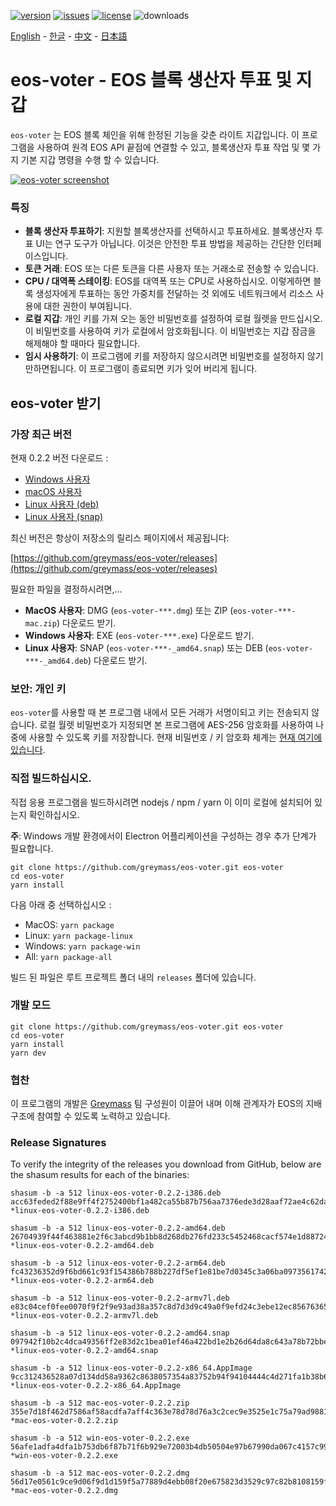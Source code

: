 [![version](https://img.shields.io/github/release/greymass/eos-voter/all.svg)](https://github.com/greymass/eos-voter/releases)
[![issues](https://img.shields.io/github/issues/greymass/eos-voter.svg)](https://github.com/greymass/eos-voter/issues)
[![license](https://img.shields.io/badge/license-MIT-blue.svg)](https://raw.githubusercontent.com/greymass/eos-voter/master/LICENSE)
![downloads](https://img.shields.io/github/downloads/greymass/eos-voter/total.svg)

[English](https://github.com/greymass/eos-voter/blob/master/README.md) - [한글](https://github.com/greymass/eos-voter/blob/master/README.kr.md) - [中文](https://github.com/greymass/eos-voter/blob/master/README.zh.md) - [日本語](https://github.com/greymass/eos-voter/blob/master/README.ja.md)

# eos-voter - EOS 블록 생산자 투표 및 지갑

`eos-voter` 는 EOS 블록 체인을 위해 한정된 기능을 갖춘 라이트 지갑입니다. 이 프로그램을 사용하여 원격 EOS API 끝점에 연결할 수 있고, 블록생산자 투표 작업 및 몇 가지 기본 지갑 명령을 수행 할 수 있습니다.

[![eos-voter screenshot](https://raw.githubusercontent.com/greymass/eos-voter/master/eos-voter.png)](https://raw.githubusercontent.com/greymass/eos-voter/master/eos-voter.png)

### 특징

- **블록 생산자 투표하기**: 지원할 블록생산자를 선택하시고 투표하세요. 블록생산자 투표 UI는 연구 도구가 아닙니다. 이것은 안전한 투표 방법을 제공하는 간단한 인터페이스입니다.
- **토큰 거래**: EOS 또는 다른 토큰을 다른 사용자 또는 거래소로 전송할 수 있습니다.
- **CPU / 대역폭 스테이킹**: EOS를 대역폭 또는 CPU로 사용하십시오. 이렇게하면 블록 생성자에게 투표하는 동안 가중치를 전달하는 것 외에도 네트워크에서 리소스 사용에 대한 권한이 부여됩니다.
- **로컬 지갑**: 개인 키를 가져 오는 동안 비밀번호를 설정하여 로컬 월렛을 만드십시오. 이 비밀번호를 사용하여 키가 로컬에서 암호화됩니다. 이 비밀번호는 지갑 잠금을 해제해야 할 때마다 필요합니다.
- **임시 사용하기**: 이 프로그램에 키를 저장하지 않으시려면 비밀번호를 설정하지 않기 만하면됩니다. 이 프로그램이 종료되면 키가 잊어 버리게 됩니다.

## eos-voter 받기

### 가장 최근 버전

현재 0.2.2 버전 다운로드 :

- [Windows 사용자](https://github.com/greymass/eos-voter/releases/download/v0.2.2/win-eos-voter-0.2.2.exe)
- [macOS 사용자](https://github.com/greymass/eos-voter/releases/download/v0.2.2/mac-eos-voter-0.2.2.dmg)
- [Linux 사용자 (deb)](https://github.com/greymass/eos-voter/releases/download/v0.2.2/linux-eos-voter-0.2.2-amd64.snap)
- [Linux 사용자 (snap)](https://github.com/greymass/eos-voter/releases/download/v0.2.2/linux-eos-voter-0.2.2-amd64.snap)

최신 버전은 항상이 저장소의 릴리스 페이지에서 제공됩니다:

[https://github.com/greymass/eos-voter/releases](https://github.com/greymass/eos-voter/releases)

필요한 파일을 결정하시려면,...

- **MacOS 사용자**: DMG (`eos-voter-***.dmg`) 또는 ZIP (`eos-voter-***-mac.zip`) 다운로드 받기.
- **Windows 사용자**: EXE (`eos-voter-***.exe`) 다운로드 받기.
- **Linux 사용자**: SNAP (`eos-voter-***-_amd64.snap`) 또는 DEB (`eos-voter-***-_amd64.deb`) 다운로드 받기.

### 보안: 개인 키

`eos-voter`를 사용할 때 본 프로그램 내에서 모든 거래가 서명이되고 키는 전송되지 않습니다. 로컬 월렛 비밀번호가 지정되면 본 프로그램에 AES-256 암호화를 사용하여 나중에 사용할 수 있도록 키를 저장합니다. 현재 비밀번호 / 키 암호화 체계는 [현재 여기에 있습니다](https://github.com/aaroncox/eos-voter/blob/master/app/shared/actions/wallet.js#L71-L86).

### 직접 빌드하십시오.

직접 응용 프로그램을 빌드하시려면 nodejs / npm / yarn 이 이미 로컬에 설치되어 있는지 확인하십시오.

**주**: Windows 개발 환경에서이 Electron 어플리케이션을 구성하는 경우 추가 단계가 필요합니다.

```
git clone https://github.com/greymass/eos-voter.git eos-voter
cd eos-voter
yarn install
```

다음 아래 중 선택하십시오 :

- MacOS: `yarn package`
- Linux: `yarn package-linux`
- Windows: `yarn package-win`
- All: `yarn package-all`

빌드 된 파일은 루트 프로젝트 폴더 내의 `releases` 폴더에 있습니다.

### 개발 모드

```
git clone https://github.com/greymass/eos-voter.git eos-voter
cd eos-voter
yarn install
yarn dev
```

### 협찬

이 프로그램의 개발은 [Greymass](https://greymass.com) 팀 구성원이 이끌어 내며 이해 관계자가 EOS의 지배 구조에 참여할 수 있도록 노력하고 있습니다.

### Release Signatures

To verify the integrity of the releases you download from GitHub, below are the shasum results for each of the binaries:

```
shasum -b -a 512 linux-eos-voter-0.2.2-i386.deb
acc63feded2f88e9ff4f2752400bf1a482ca55b87b756aa7376ede3d28aaf72ae4c62da6528b6d2b0eab039195d627ddf80244dc6192d71c55c41cd8ab7de481 *linux-eos-voter-0.2.2-i386.deb

shasum -b -a 512 linux-eos-voter-0.2.2-amd64.deb
26704939f44f463881e2f6c3abcd9b1bb8d268db276fd233c5452468cacf574e1d88724f7e0d407bfea03deff1e6435f6891aa8ee0d045ff92b75f6cc98fe88b *linux-eos-voter-0.2.2-amd64.deb

shasum -b -a 512 linux-eos-voter-0.2.2-arm64.deb
fc43236352d9f6bd661c93f154386b788b227df5ef1e81be7d0345c3a06ba0973561742191a92018091451127dd223bc22014d9a9ad7159b093aae0ea175ceda *linux-eos-voter-0.2.2-arm64.deb

shasum -b -a 512 linux-eos-voter-0.2.2-armv7l.deb
e83c04cef0fee0070f9f2f9e93ad38a357c8d7d3d9c49a0f9efd24c3ebe12ec85676365a6e24eb13a4d904e69c94f41cdda09abeecef6ccedd02c7553ae99acf *linux-eos-voter-0.2.2-armv7l.deb

shasum -b -a 512 linux-eos-voter-0.2.2-amd64.snap
097942f10b2c4dca49356ff2e83d2c1bea01ef46a422bd1e2b26d64da8c643a78b72bbefb4a7a9aab8c5ef6ec869461d61c11e50cf1abfb01b6240da4d399bea *linux-eos-voter-0.2.2-amd64.snap

shasum -b -a 512 linux-eos-voter-0.2.2-x86_64.AppImage
9cc312436528a07d134dd58a9362c8638057354a83752b94f94104444c4d271fa1b38b689f5bc9b02ec43538721ff5f95cc23e6085ee5887d5be48cc58d155f1 *linux-eos-voter-0.2.2-x86_64.AppImage

shasum -b -a 512 mac-eos-voter-0.2.2.zip
355e7d18f462d7586af58acdfa7aff4c363e78d78d76a3c2cec9e3525e1c75a79ad988122f9b12337bcc1dfa78dfddec1deb3973aeb7fa5472cb3c036a581e06 *mac-eos-voter-0.2.2.zip

shasum -b -a 512 win-eos-voter-0.2.2.exe
56afe1adfa4dfa1b753db6f87b71f6b929e72003b4db50504e97b67990da067c4157c99062297522c6af067af921106f73375d4974c8e565e44816feabebff78 *win-eos-voter-0.2.2.exe

shasum -b -a 512 mac-eos-voter-0.2.2.dmg
56d17e0561c9ce9d06f9d1d159f5a77889d4ebb08f20e675823d3529c97c82b8108159f5144e171665c793d7ea7dc65e5b2c4bfe195ec0ae10866608855714b3 *mac-eos-voter-0.2.2.dmg
```
